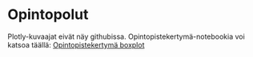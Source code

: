 # Opintopolut

Plotly-kuvaajat eivät näy githubissa. Opintopistekertymä-notebookia voi katsoa täällä: 
[Opintopistekertymä boxplot](https://nbviewer.jupyter.org/github/TSalminen/opintopolut/blob/master/Opintopistekertym%C3%A4_boxplot2.ipynb)
